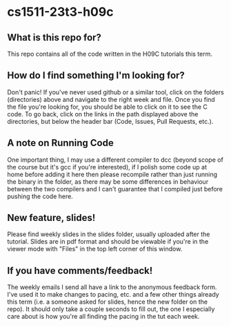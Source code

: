 # cs1511-23t3-h09c
## What is this repo for?
This repo contains all of the code written in the H09C tutorials this term.

## How do I find something I'm looking for?
Don't panic! If you've never used github or a similar tool, click on the folders (directories) above and navigate to the right week and file. Once you find the file you're looking for, you should be able to click on it to see the C code.
To go back, click on the links in the path displayed above the directories, but below the header bar (Code, Issues, Pull Requests, etc.).

## A note on Running Code
One important thing, I may use a different compiler to dcc (beyond scope of the course but it's gcc if you're interested), if I polish some code up at home before adding it here then please recompile rather than just running the binary in the folder, as there may be some differences in behaviour between the two compilers and I can't guarantee that I compiled just before pushing the code here.

## New feature, slides!
Please find weekly slides in the slides folder, usually uploaded after the tutorial. 
Slides are in pdf format and should be viewable if you're in the viewer mode with "Files" in the top left corner of this window.

## If you have comments/feedback!
The weekly emails I send all have a link to the anonymous feedback form. I've used it to make changes to pacing, etc. and a few other things already this term (i.e. a someone asked for slides, hence the new folder on the repo).
It should only take a couple seconds to fill out, the one I especially care about is how you're all finding the pacing in the tut each week.
